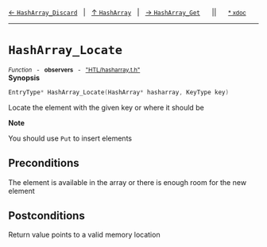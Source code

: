 [&#8592; `HashArray_Discard`](HTL--hasharray--hasharray--hasharray_discard.md)&nbsp;&nbsp;&nbsp;|&nbsp;&nbsp;&nbsp;[&#8593; `HashArray`](HTL--hasharray--hasharray.md)&nbsp;&nbsp;&nbsp;|&nbsp;&nbsp;&nbsp;[&#8594; `HashArray_Get`](HTL--hasharray--hasharray--hasharray_get.md)&nbsp;&nbsp;&nbsp;&nbsp;&nbsp;&nbsp;||&nbsp;&nbsp;&nbsp;&nbsp;&nbsp;&nbsp;<small>[\* xdoc](../xdoc/HTL/hasharray.xmd#L74)</small>
***

# `HashArray_Locate`
<small>*Function* &nbsp; - &nbsp; **observers** &nbsp; - &nbsp; ["HTL/hasharray.t.h"](../include/HTL/hasharray.t.h)</small>  
**Synopsis**

```cpp
EntryType* HashArray_Locate(HashArray* hasharray, KeyType key)
```

Locate the element with the given key or where it should be


**Note**  

You should use `Put` to insert elements


## Preconditions


The element is available in the array
or there is enough room for the new element


## Postconditions

Return value points to a valid memory location


